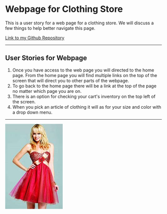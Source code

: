 # Webpage for Clothing Store #

This is a user story for a web page for a clothing store. We will discuss a few things to help better navigate this page.   

[Link to my Github Repository](https://github.com/TheCh1ckenMan/Markdown-HTML.git)

___

## User Stories for Webpage ##

1. Once you have access to the web page you will directed to the home page. From the home page you will find multiple links on the top of the screen that will direct you to other parts of the webpage. 
1. To go back to the home page there will be a link at the top of the page no matter which page you are on.
1. There is an option for checking your cart's inventory on the top left of the screen. 
1. When you pick an article of clothing it will as for your size and color with a drop down menu. 

___


![Picture](dress.jpg)









